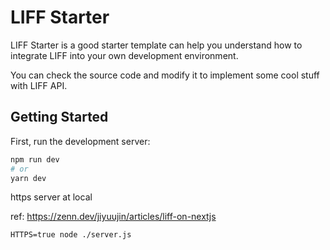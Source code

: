 # LIFF Starter

LIFF Starter is a good starter template can help you understand how to integrate LIFF into your own development environment.

You can check the source code and modify it to implement some cool stuff with LIFF API.

## Getting Started

First, run the development server:

```bash
npm run dev
# or
yarn dev
```

https server at local

ref: https://zenn.dev/jiyuujin/articles/liff-on-nextjs

```
HTTPS=true node ./server.js
```
